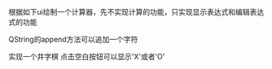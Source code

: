 根据如下ui绘制一个计算器，先不实现计算的功能，只实现显示表达式和编辑表达式的功能

QString的append方法可以追加一个字符





实现一个井字棋 点击空白按钮可以显示'X'或者'O'

 